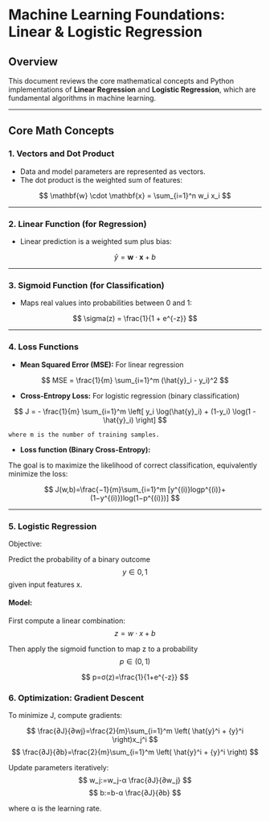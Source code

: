# Machine Learning Foundations: Linear & Logistic Regression

## Overview

This document reviews the core mathematical concepts and Python implementations of **Linear Regression** and **Logistic Regression**, which are fundamental algorithms in machine learning.

---

## Core Math Concepts

### 1. Vectors and Dot Product

- Data and model parameters are represented as vectors.
- The dot product is the weighted sum of features:

$$
\mathbf{w} \cdot \mathbf{x} = \sum_{i=1}^n w_i x_i
$$


---

### 2. Linear Function (for Regression)

- Linear prediction is a weighted sum plus bias:

$$
\hat{y} = \mathbf{w} \cdot \mathbf{x} + b
$$

---

### 3. Sigmoid Function (for Classification)

- Maps real values into probabilities between 0 and 1:

$$
\sigma(z) = \frac{1}{1 + e^{-z}}
$$

---

### 4. Loss Functions

- **Mean Squared Error (MSE):** For linear regression

$$
MSE = \frac{1}{m} \sum_{i=1}^m (\hat{y}_i - y_i)^2
$$

- **Cross-Entropy Loss:** For logistic regression (binary classification)

$$
J = - \frac{1}{m} \sum_{i=1}^m \left[ y_i \log(\hat{y}_i) + (1-y_i) \log(1 - \hat{y}_i) \right]
$$

    where m is the number of training samples.

- **Loss function (Binary Cross-Entropy):**

The goal is to maximize the likelihood of correct classification, equivalently minimize the loss:

$$
J(w,b)=\frac{−1}{m}\sum_{i=1}^m [y^{(i)}log⁡p^{(i)}+(1−y^{(i)})log⁡(1−p^{(i)})]
$$

---

### 5. Logistic Regression
Objective:

Predict the probability of a binary outcome $$y∈{0,1}$$ given input features x.
#### Model:

First compute a linear combination:
$$ z=w⋅x+b $$

Then apply the sigmoid function to map z to a probability $$p∈(0,1)$$

$$
p=σ(z)=\frac{1}{1+e^{-z}}
$$


### 6. Optimization: Gradient Descent

To minimize J, compute gradients:

$$
\frac{∂J}{∂wj}=\frac{2}{m}\sum_{i=1}^m \left( \hat{y}^i + {y}^i  \right)x_j^i
$$
$$
\frac{∂J}{∂b}=\frac{2}{m}\sum_{i=1}^m \left( \hat{y}^i + {y}^i  \right)
$$

Update parameters iteratively:
$$
w_j:=w_j-α \frac{∂J}{∂w_j}
$$
$$
b:=b-α \frac{∂J}{∂b}
$$

where α is the learning rate.



